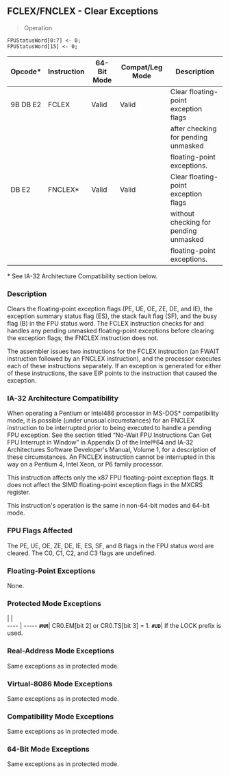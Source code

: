 ## FCLEX/FNCLEX - Clear Exceptions

> Operation

``` slim
FPUStatusWord[0:7] <- 0;
FPUStatusWord[15] <- 0;

```

 Opcode* | Instruction| 64-Bit Mode| Compat/Leg Mode| Description                          
 ---  | --- | --- | --- | ---
 9B DB E2| FCLEX      | Valid      | Valid          | Clear floating-point exception flags 
         |            |            |                | after checking for pending unmasked  
         |            |            |                | floating-point exceptions.           
 DB E2   | FNCLEX*    | Valid      | Valid          | Clear floating-point exception flags 
         |            |            |                | without checking for pending unmasked
         |            |            |                | floating-point exceptions.           
<aside class="notification">
* See IA-32 Architecture Compatibility section below.
</aside>


### Description
Clears the floating-point exception flags (PE, UE, OE, ZE, DE, and IE), the
exception summary status flag (ES), the stack fault flag (SF), and the busy
flag (B) in the FPU status word. The FCLEX instruction checks for and handles
any pending unmasked floating-point exceptions before clearing the exception
flags; the FNCLEX instruction does not.

The assembler issues two instructions for the FCLEX instruction (an FWAIT instruction
followed by an FNCLEX instruction), and the processor executes each of these
instructions separately. If an exception is generated for either of these instructions,
the save EIP points to the instruction that caused the exception.


### IA-32 Architecture Compatibility
When operating a Pentium or Intel486 processor in MS-DOS* compatibility mode,
it is possible (under unusual circumstances) for an FNCLEX instruction to be
interrupted prior to being executed to handle a pending FPU exception. See the
section titled “No-Wait FPU Instructions Can Get FPU Interrupt in Window” in
Appendix D of the Intel®64 and IA-32 Architectures Software Developer's Manual,
Volume 1, for a description of these circumstances. An FNCLEX instruction cannot
be interrupted in this way on a Pentium 4, Intel Xeon, or P6 family processor.

This instruction affects only the x87 FPU floating-point exception flags. It
does not affect the SIMD floating-point exception flags in the MXCRS register.

This instruction's operation is the same in non-64-bit modes and 64-bit mode.



### FPU Flags Affected
The PE, UE, OE, ZE, DE, IE, ES, SF, and B flags in the FPU status word are cleared.
The C0, C1, C2, and C3 flags are undefined.


### Floating-Point Exceptions
None.


### Protected Mode Exceptions
   | |  
---- | -----
 **``#NM``**| CR0.EM[bit 2] or CR0.TS[bit 3] = 1.
 **``#UD``**| If the LOCK prefix is used.        

### Real-Address Mode Exceptions
Same exceptions as in protected mode.


### Virtual-8086 Mode Exceptions
Same exceptions as in protected mode.


### Compatibility Mode Exceptions
Same exceptions as in protected mode.


### 64-Bit Mode Exceptions
Same exceptions as in protected mode.
